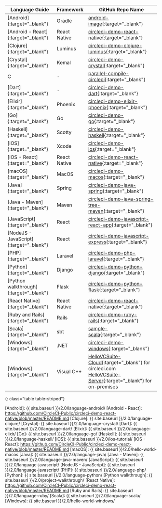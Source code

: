 | Language Guide                          | Framework    | GitHub Repo Name
|-----------------------------------------|--------------|----------------------------------------------------------|
| [Android]{:target="_blank"}             | Gradle       | [android-image]{:target="_blank"}                        |
| [Android - React]{:target="_blank"}     | React Native | [circleci-demo-react-native]{:target="_blank"}           |
| [Clojure]{:target="_blank"}             | Luminus      | [circleci-demo-clojure-luminus]{:target="_blank"}        |
| [Crystal]{:target="_blank"}             | Kemal        | [circleci-demo-crystal]{:target="_blank"}                |
| C                                       | -            | [parallel-compile-circleci]{:target="_blank"}            |
| [Dart]{:target="_blank"}                | -            | [circleci-demo-dart]{:target="_blank"}                   |
| [Elixir]{:target="_blank"}              | Phoenix      | [circleci-demo-elixir-phoenix]{:target="_blank"}         |
| [Go]{:target="_blank"}                  | Go           | [circleci-demo-go]{:target="_blank"}                     |
| [Haskell]{:target="_blank"}             | Scotty       | [circleci-demo-haskell]{:target="_blank"}                |
| [iOS]{:target="_blank"}                 | Xcode        | [circleci-demo-ios]{:target="_blank"}                    |
| [iOS - React]{:target="_blank"}         | React Native | [circleci-demo-react-native]{:target="_blank"}           |
| [macOS]{:target="_blank"}               | MacOS        | [circleci-demo-macos]{:target="_blank"}                  |
| [Java]{:target="_blank"}                | Spring       | [circleci-demo-java-spring]{:target="_blank"}            |
| [Java - Maven]{:target="_blank"}        | Maven        | [circleci-demo-java-spring-tree-maven]{:target="_blank"} |
| [JavaScript]{:target="_blank"}          | React        | [circleci-demo-javascript-react-app]{:target="_blank"}   |
| [NodeJS - JavaScript]{:target="_blank"} | React        | [circleci-demo-javascript-express]{:target="_blank"}     |
| [PHP]{:target="_blank"}                 | Laravel      | [circleci-demo-php-laravel]{:target="_blank"}            |
| [Python]{:target="_blank"}              | Django       | [circleci-demo-python-django]{:target="_blank"}          |
| [Python walkthrough]{:target="_blank"}  | Flask        | [circleci-demo-python-flask]{:target="_blank"}           |
| [React Native]{:target="_blank"}        | React Native | [circleci-demo-react-native]{:target="_blank"}           |
| [Ruby and Rails]{:target="_blank"}      | Rails        | [circleci-demo-ruby-rails]{:target="_blank"}             |
| [Scala]{:target="_blank"}               | sbt          | [sample-scala]{:target="_blank"}                         |
| [Windows]{:target="_blank"}             | .NET         | [circleci-demo-windows]{:target="_blank"}                |
| [Windows]{:target="_blank"}             | Visual C++   | [HelloVCSuite-Cloud]{:target="_blank"} for circleci.com<br>[HelloVCSuite-Server]{:target="_blank"} for on-premises |
{: class="table table-striped"}

[Android]: {{ site.baseurl }}/2.0/language-android/
[Android - React]: https://github.com/CircleCI-Public/circleci-demo-react-native/blob/master/README.md
[Clojure]: {{ site.baseurl }}/2.0/language-clojure/
[Crystal]: {{ site.baseurl }}/2.0/language-crystal/
[Dart]: {{ site.baseurl }}/2.0/language-dart/
[Elixir]: {{ site.baseurl }}/2.0/language-elixir/
[Go]: {{ site.baseurl }}/2.0/language-go/
[Haskell]: {{ site.baseurl }}/2.0/language-haskell/
[iOS]: {{ site.baseurl }}/2.0/ios-tutorial/
[iOS - React]: https://github.com/CircleCI-Public/circleci-demo-react-native/blob/master/README.md
[macOS]: {{ site.baseurl }}/2.0/hello-world-macos
[Java]: {{ site.baseurl }}/2.0/language-java/
[Java - Maven]: {{ site.baseurl }}/2.0/language-java-maven/
[JavaScript]: {{ site.baseurl }}/2.0/language-javascript/
[NodeJS - JavaScript]: {{ site.baseurl }}/2.0/language-javascript/
[PHP]: {{ site.baseurl }}/2.0/language-php/
[Python]: {{ site.baseurl }}/2.0/language-python/
[Python walkthrough]: {{ site.baseurl }}/2.0/project-walkthrough/
[React Native]: https://github.com/CircleCI-Public/circleci-demo-react-native/blob/master/README.md
[Ruby and Rails]: {{ site.baseurl }}/2.0/language-ruby/
[Scala]: {{ site.baseurl }}/2.0/language-scala/
[Windows]: {{ site.baseurl }}/2.0/hello-world-windows/

[android-image]: https://github.com/circleci/circleci-images/tree/master/android
[circleci-demo-clojure-luminus]: https://github.com/CircleCI-Public/circleci-demo-clojure-luminus
[circleci-demo-crystal]: https://github.com/CircleCI-Public/circleci-demo-crystal
[circleci-demo-dart]: https://github.com/CircleCI-Public/circleci-dart-demo
[circleci-demo-elixir-phoenix]: https://github.com/CircleCI-Public/circleci-demo-elixir-phoenix
[circleci-demo-go]: https://github.com/CircleCI-Public/circleci-demo-go
[circleci-demo-java-spring]: https://github.com/CircleCI-Public/circleci-demo-java-spring
[circleci-demo-java-spring-tree-maven]: https://github.com/CircleCI-Public/circleci-demo-java-spring/tree/maven
[circleci-demo-javascript-express]: https://github.com/CircleCI-Public/circleci-demo-javascript-express
[circleci-demo-haskell]: https://github.com/CircleCI-Public/circleci-demo-haskell
[circleci-demo-ios]: https://github.com/CircleCI-Public/circleci-demo-ios
[circleci-demo-macos]: https://github.com/CircleCI-Public/circleci-demo-macos
[circleci-demo-php-laravel]: https://github.com/CircleCI-Public/circleci-demo-php-laravel
[circleci-demo-python-django]: https://github.com/CircleCI-Public/circleci-demo-python-django
[circleci-demo-python-flask]: https://github.com/CircleCI-Public/circleci-demo-python-flask
[circleci-demo-react-native]: https://github.com/CircleCI-Public/circleci-demo-react-native
[circleci-demo-ruby-rails]: https://github.com/CircleCI-Public/circleci-demo-ruby-rails
[sample-scala]: https://github.com/ariv3ra/samplescala
[circleci-demo-windows]: https://github.com/CircleCI-Public/circleci-demo-windows/
[parallel-compile-circleci]: https://github.com/eddiewebb/parallel-compile-circleci/blob/master/.circleci/config.yml
[circleci-demo-javascript-react-app]: https://github.com/CircleCI-Public/circleci-demo-javascript-react-app
[HelloVCSuite-Cloud]: https://github.com/CircleCI-Public/HelloVCSuite-Cloud
[HelloVCSuite-Server]: https://github.com/CircleCI-Public/HelloVCSuite-Server
